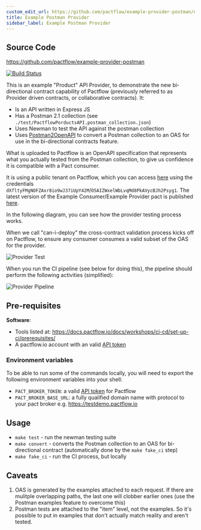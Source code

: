 ```yaml
---
custom_edit_url: https://github.com/pactflow/example-provider-postman/edit/master/README.md
title: Example Postman Provider
sidebar_label: Example Postman Provider
---
```


<!-- This file has been synced from the pactflow/example-provider-postman repository. Please do not edit it directly. The URL of the source file can be found in the custom_edit_url value above -->

## Source Code

https://github.com/pactflow/example-provider-postman


[![Build Status](https://travis-ci.com/pactflow/example-provider-postman.svg?branch=master)](https://travis-ci.com/pactflow/example-provider-postman)

This is an example "Product" API Provider, to demonstrate the new bi-directional contract capability of Pactflow (previously referred to as Provider driven contracts, or collaborative contracts). It:

* Is an API written in Express JS
* Has a Postman 2.1 collection (see `./test/PactflowPorductsAPI.postman_collection.json`)
* Uses Newman to test the API against the postman collection
* Uses [Postman2OpenAPI](https://github.com/kevinswiber/postman2openapi) to convert a Postman collection to an OAS for use in the bi-directional contracts feature.

What is uploaded to Pactflow is an OpenAPI specification that represents what you actually tested from the Postman collection, to give us confidence it is compatible with a Pact consumer.

It is using a public tenant on Pactflow, which you can access [here](https://test.pact.dius.com.au) using the credentials `dXfltyFMgNOFZAxr8io9wJ37iUpY42M`/`O5AIZWxelWbLvqMd8PkAVycBJh2Psyg1`. The latest version of the Example Consumer/Example Provider pact is published [here](https://test.pact.dius.com.au/pacts/provider/pactflow-example-provider-postman/consumer/pactflow-example-consumer/latest).

In the following diagram, you can see how the provider testing process works.

When we call "can-i-deploy" the cross-contract validation process kicks off on Pactflow, to ensure any consumer consumes a valid subset of the OAS for the provider.

![Provider Test](https://raw.githubusercontent.com/pactflow/example-provider-postman/master/docs/provider-scope.png)

When you run the CI pipeline (see below for doing this), the pipeline should perform the following activities (simplified):

![Provider Pipeline](https://raw.githubusercontent.com/pactflow/example-provider-postman/master/docs/provider-pipeline.png)

## Pre-requisites

**Software**:

* Tools listed at: https://docs.pactflow.io/docs/workshops/ci-cd/set-up-ci/prerequisites/
* A pactflow.io account with an valid [API token](https://docs.pactflow.io/docs/getting-started/#configuring-your-api-token)

### Environment variables

To be able to run some of the commands locally, you will need to export the following environment variables into your shell:

* `PACT_BROKER_TOKEN`: a valid [API token](https://docs.pactflow.io/docs/getting-started/#configuring-your-api-token) for Pactflow
* `PACT_BROKER_BASE_URL`: a fully qualified domain name with protocol to your pact broker e.g. https://testdemo.pactflow.io

## Usage

* `make test` - run the newman testing suite
* `make convert` - converts the Postman collection to an OAS for bi-directional contract (automatically done by the `make fake_ci` step)
* `make fake_ci` - run the CI process, but locally

## Caveats

1. OAS is generated by the examples attached to each request. If there are mulitple overlapping paths, the last one will clobber earlier ones (use the Postman examples feature to overcome this)
1. Postman tests are attached to the "item" level, not the examples. So it's possible to put in examples that don't actually match reality and aren't tested.
